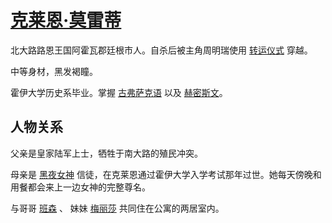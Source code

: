 # [克莱恩·莫雷蒂](../人物/克莱恩·莫雷蒂.md)

北大路路恩王国阿霍瓦郡廷根市人。自杀后被主角周明瑞使用 [转运仪式](../仪式/转运仪式.md) 穿越。

中等身材，黑发褐瞳。

霍伊大学历史系毕业。掌握 [古弗萨克语](../语言/古弗萨克语.md) 以及 [赫密斯文](../语言/赫密斯文.md)。

## 人物关系

父亲是皇家陆军上士，牺牲于南大路的殖民冲突。

母亲是 [黑夜女神](../神明/黑夜女神.md) 信徒，在克莱恩通过霍伊大学入学考试那年过世。她每天傍晚和用餐都会来上一边女神的完整尊名。

与哥哥 [班森](../人物/班森.md) 、 妹妹 [梅丽莎](../人物/梅丽莎.md) 共同住在公寓的两居室内。
